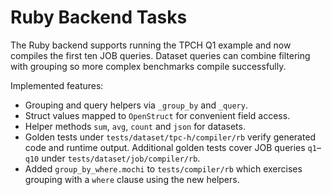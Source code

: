 # Ruby Backend Tasks

The Ruby backend supports running the TPCH Q1 example and now compiles the first
ten JOB queries. Dataset queries can combine filtering with grouping so more
complex benchmarks compile successfully.

Implemented features:
- Grouping and query helpers via `_group_by` and `_query`.
- Struct values mapped to `OpenStruct` for convenient field access.
- Helper methods `sum`, `avg`, `count` and `json` for datasets.
- Golden tests under `tests/dataset/tpc-h/compiler/rb` verify generated code
  and runtime output. Additional golden tests cover JOB queries `q1`–`q10` under
  `tests/dataset/job/compiler/rb`.
- Added `group_by_where.mochi` to `tests/compiler/rb` which exercises grouping
  with a `where` clause using the new helpers.
